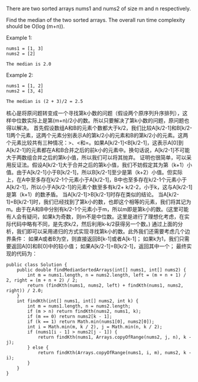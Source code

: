 There are two sorted arrays nums1 and nums2 of size m and n respectively.

Find the median of the two sorted arrays. The overall run time complexity should be O(log (m+n)).

Example 1:
```
nums1 = [1, 3]
nums2 = [2]

The median is 2.0
```

Example 2:
```
nums1 = [1, 2]
nums2 = [3, 4]

The median is (2 + 3)/2 = 2.5
```


核心是将原问题转变成一个寻找第k小数的问题（假设两个原序列升序排列），这样中位数实际上是第(m+n)/2小的数。所以只要解决了第k小数的问题，原问题也得以解决。
首先假设数组A和B的元素个数都大于k/2，我们比较A[k/2-1]和B[k/2-1]两个元素，这两个元素分别表示A的第k/2小的元素和B的第k/2小的元素。这两个元素比较共有三种情况：>、<和=。如果A[k/2-1]<B[k/2-1]，这表示A[0]到A[k/2-1]的元素都在A和B合并之后的前k小的元素中。换句话说，A[k/2-1]不可能大于两数组合并之后的第k小值，所以我们可以将其抛弃。
证明也很简单，可以采用反证法。假设A[k/2-1]大于合并之后的第k小值，我们不妨假定其为第（k+1）小值。由于A[k/2-1]小于B[k/2-1]，所以B[k/2-1]至少是第（k+2）小值。但实际上，在A中至多存在k/2-1个元素小于A[k/2-1]，B中也至多存在k/2-1个元素小于A[k/2-1]，所以小于A[k/2-1]的元素个数至多有k/2+ k/2-2，小于k，这与A[k/2-1]是第（k+1）的数矛盾。
当A[k/2-1]>B[k/2-1]时存在类似的结论。
当A[k/2-1]=B[k/2-1]时，我们已经找到了第k小的数，也即这个相等的元素，我们将其记为m。由于在A和B中分别有k/2-1个元素小于m，所以m即是第k小的数。(这里可能有人会有疑问，如果k为奇数，则m不是中位数。这里是进行了理想化考虑，在实际代码中略有不同，是先求k/2，然后利用k-k/2获得另一个数。)
通过上面的分析，我们即可以采用递归的方式实现寻找第k小的数。此外我们还需要考虑几个边界条件：
如果A或者B为空，则直接返回B[k-1]或者A[k-1]；
如果k为1，我们只需要返回A[0]和B[0]中的较小值；
如果A[k/2-1]=B[k/2-1]，返回其中一个；
最终实现的代码为：
```
public class Solution {
    public double findMedianSortedArrays(int[] nums1, int[] nums2) {
        int m = nums1.length, n = nums2.length, left = (m + n + 1) / 2, right = (m + n + 2) / 2;
        return (findKth(nums1, nums2, left) + findKth(nums1, nums2, right)) / 2.0;
    }
    int findKth(int[] nums1, int[] nums2, int k) {
        int m = nums1.length, n = nums2.length;
        if (m > n) return findKth(nums2, nums1, k);
        if (m == 0) return nums2[k - 1];
        if (k == 1) return Math.min(nums1[0], nums2[0]);
        int i = Math.min(m, k / 2), j = Math.min(n, k / 2);
        if (nums1[i - 1] > nums2[j - 1]) {
            return findKth(nums1, Arrays.copyOfRange(nums2, j, n), k - j);
        } else {
            return findKth(Arrays.copyOfRange(nums1, i, m), nums2, k - i);
        }
    }
}
```
